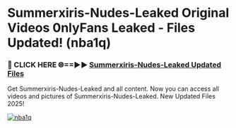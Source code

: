 # Summerxiris-Nudes-Leaked Original Videos 0nlyFans Leaked - Files Updated! (nba1q)

<h3>🔴 CLICK HERE 🌐==►► <a href="https://tinyurl.com/4mcuefdz" rel="nofollow">Summerxiris-Nudes-Leaked Updated Files</a></h3>

Get Summerxiris-Nudes-Leaked and all content. Now you can access all videos and pictures of Summerxiris-Nudes-Leaked. New Updated Files 2025!

[![nba1q](https://i.imgur.com/StAQSOY.gif)](https://tinyurl.com/4mcuefdz)
